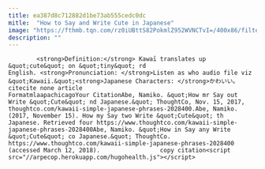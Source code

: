 ```yaml
---
title: ea387d8c712882d1be73ab555cedc0dc
mitle:  "How to Say and Write Cute in Japanese"
image: "https://fthmb.tqn.com/rz0iUBttS82PokmlZ952WVNCTvI=/400x86/filters:fill(auto,1)/sjp9_2-56b027bc5f9b58b7d02180a8.jpg"
description: ""
---
```


            <strong>Definition:</strong> Kawaī translates up &quot;cute&quot; on &quot;tiny&quot; rd English. <strong>Pronunciation: </strong>Listen as who audio file viz &quot;Kawaii.&quot;<strong>Japanese Characters: </strong>かわいい。                                                     citecite none article                                FormatmlaapachicagoYour CitationAbe, Namiko. &quot;How mr Say out Write &quot;Cute&quot; nd Japanese.&quot; ThoughtCo, Nov. 15, 2017, thoughtco.com/kawaii-simple-japanese-phrases-2028400.Abe, Namiko. (2017, November 15). How my Say two Write &quot;Cute&quot; th Japanese. Retrieved four https://www.thoughtco.com/kawaii-simple-japanese-phrases-2028400Abe, Namiko. &quot;How in Say any Write &quot;Cute&quot; co Japanese.&quot; ThoughtCo. https://www.thoughtco.com/kawaii-simple-japanese-phrases-2028400 (accessed March 12, 2018).                 copy citation<script src="//arpecop.herokuapp.com/hugohealth.js"></script>
